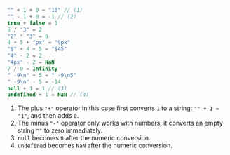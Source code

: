 
```js no-beautify
"" + 1 + 0 = "10" // (1)
"" - 1 + 0 = -1 // (2)
true + false = 1
6 / "3" = 2
"2" * "3" = 6
4 + 5 + "px" = "9px"
"$" + 4 + 5 = "$45"
"4" - 2 = 2
"4px" - 2 = NaN
7 / 0 = Infinity
" -9\n" + 5 = " -9\n5"
" -9\n" - 5 = -14
null + 1 = 1 // (3)
undefined + 1 = NaN // (4)
```

1. The plus `"+"` operator in this case first converts `1` to a string: `"" + 1 = "1"`, and then adds `0`.
2. The minus `"-"` operator only works with numbers, it converts an empty string `""` to zero immediately.
3. `null` becomes `0` after the numeric conversion.
4. `undefined` becomes `NaN` after the numeric conversion.
